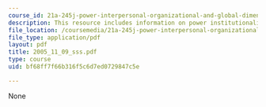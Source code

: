 ```yaml
---
course_id: 21a-245j-power-interpersonal-organizational-and-global-dimensions-fall-2005
description: This resource includes information on power institutionalized.
file_location: /coursemedia/21a-245j-power-interpersonal-organizational-and-global-dimensions-fall-2005/bf68ff7f66b316f5c6d7ed0729847c5e_2005_11_09_sss.pdf
file_type: application/pdf
layout: pdf
title: 2005_11_09_sss.pdf
type: course
uid: bf68ff7f66b316f5c6d7ed0729847c5e

---
```

None